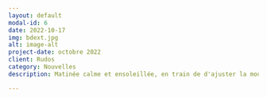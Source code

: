 ```yaml
---
layout: default
modal-id: 6
date: 2022-10-17
img: bdext.jpg
alt: image-alt
project-date: octobre 2022
client: Rudos
category: Nouvelles
description: Matinée calme et ensoleillée, en train de d'ajuster la mouture pour découvrir ce que peut donner le grain... ça me donne envie de travailler

---
```

